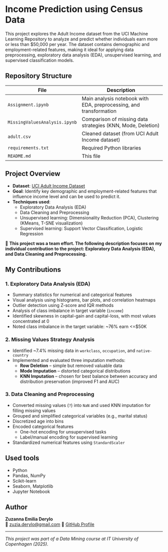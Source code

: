 # Income Prediction using Census Data
This project explores the Adult Income dataset from the UCI Machine Learning Repository to analyze and predict whether individuals earn more or less than $50,000 per year. The dataset contains demographic and employment-related features, making it ideal for applying data preprocessing, exploratory data analysis (EDA), unsupervised learning, and supervised classification models.

## Repository Structure

| File | Description |
|------|-------------|
| `Assignment.ipynb` | Main analysis notebook with EDA, preprocessing, and transformation |
| `MissingValuesAnalysis.ipynb` | Comparison of missing data strategies (KNN, Mode, Deletion) |
| `adult.csv` | Cleaned dataset (from UCI Adult Income dataset) |
| `requirements.txt` | Required Python libraries |
| `README.md` | This file |

## Project Overview
- **Dataset**: [UCI Adult Income Dataset](https://archive.ics.uci.edu/ml/datasets/adult)
- **Goal**: Identify key demographic and employment-related features that influence income level and can be used to predict it. 
- **Techniques used**:
  - Exploratory Data Analysis (EDA)
  - Data Cleaning and Preprocessing
  - Unsupervised learning: Dimensionality Reduction (PCA), Clustering (KMeans, T-SNE visualization)
  - Supervised learning: Support Vector Classification, Logistic Regression
 
📌 **This project was a team effort. The following description focuses on my individual contribution to the project: Exploratory Data Analysis (EDA), and Data Cleaning and Preprocessing.**

## My Contributions
### 1. Exploratory Data Analysis (EDA)
- Summary statistics for numerical and categorical features
- Visual analysis using histograms, bar plots, and correlation heatmaps
- Outlier detection using Z-score and IQR methods
- Analysis of class imbalance in target variable (`income`)
- Identified skewness in capital-gain and capital-loss, with most values concentrated at 0
- Noted class imbalance in the target variable: ~76% earn <=$50K

### 2. Missing Values Strategy Analysis
- Identified ~7.4% missing data in `workclass`, `occupation`, and `native-country`
- Implemented and evaluated three imputation methods:
  - **Row Deletion** – simple but removed valuable data
  - **Mode Imputation** – distorted categorical distributions
  - **KNN Imputation** – chosen for best balance between accuracy and distribution preservation (improved F1 and AUC)

### 3. Data Cleaning and Preprocessing
- Converted missing values (`?`) into `NaN` and used KNN imputation for filling missing values
- Grouped and simplified categorical variables (e.g., marital status)
- Discretized age into bins
- Encoded categorical features
  - One-hot encoding for unsupervised tasks
  - Label/manual encoding for supervised learning
- Standardized numerical features using `StandardScaler`

## Used tools
- Python
- Pandas, NumPy
- Scikit-learn
- Seaborn, Matplotlib
- Jupyter Notebook

## Author
**Zuzanna Emilia Derylo**  
📧 zuzia.derylo@gmail.com
🔗 [GitHub Profile](https://github.com/zuzannaderylo)

---

*This project was part of a Data Mining course at IT University of Copenhagen (2025).*
